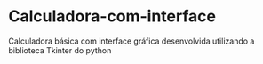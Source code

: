 # Calculadora-com-interface
Calculadora básica com interface gráfica desenvolvida utilizando a biblioteca Tkinter do python
